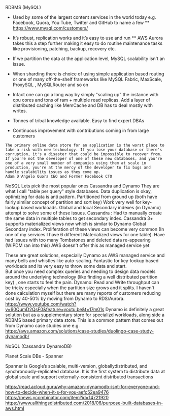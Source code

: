 RDBMS (MySQL)
* Used by some of the largest content services in the world today e.g. Facebook, Quora, You Tube, Twitter  and GitHub to name a few
** https://www.mysql.com/customers/

* It’s robust, replication works and it’s easy to use and run
** AWS Aurora takes this a step further making it easy to do routine maintenance tasks like provisioning, patching, backup, recovery etc.
* If we partition the data at the application level, MySQL scalability isn't an issue.
* When sharding there is choice of using simple application based routing or one of many off-the-shelf frameworks like MySQL Fabric, MaxScale, ProxySQL , MySQLRouter and so on
* Infact one can go a long way by simply "scaling up" the instance with cpu cores and tons of ram + multiple read replicas. Add a layer of distributed caching like MemCache and DB has to deal mostly with writes. 
* Tonnes of tribal knowledge available. Easy to find expert DBAs
* Continuous improvement with contributions coming in from large customers

```
The primary online data store for an application is the worst place to take a risk with new technology. If you lose your database or there's corruption, it's a disaster that could be impossible to recover from. If you're not the developer of one of these new databases, and you're one of a very small number of companies using them at scale in production, you're at the mercy of the developer to fix bugs and handle scalability issues as they come up.
Adam D'Angelo Quora CEO and Former Facebook CTO
```

NoSQL
Lets pick the most popular ones Cassandra and Dynamo 
They are what I call "table per query" style databases. Data duplication is okay, optimizing for data is anti pattern.
Partitioned from ground up (both have fairly similar concept of partition and sort key)
Work very well for key-lookup based workloads.
Global and local Secondary indexes (in Dynamo) attempt to solve some of these issues.
Cassandra : 
Had to manually create the same data in multiple tables to get secondary index. Cassandra 3+ supports materialized views now which is similar to Dynamo Global Secondary index. Proliferation of these views can become very common (In one of my services I have 6 different Materialized views for one table). 
Have had issues with too many Tombstones and deleted data re-appearing (WIPDM ran into this)
AWS doesn't offer this as managed service yet


These are great solutions, especially Dynamo as AWS managed service and many bells and whistles like auto-scaling. Fantastic for key-lookup based workloads and its very easy to throw some data and start.  
But once you need complex queries and needing to design data models around the underlying technology (like finding a well  distributed partition key) , one starts to feel the pain. Dynamo: Read and Write throughput can be tricky especially when the partition size grows and it splits.
I haven't done calculation myself but there are many reports of customers reducing cost by 40-50% by moving from Dynamo to RDS/Aurora.
https://www.youtube.com/watch?v=60QumD2QsF0&feature=youtu.be&t=17m01s
Dynamo is definitely a great solution but as a supplementary store for specializd workloads, along side a RDBMS based primary data store.
This is a common pattern that comes out from Dynamo case studies one e.g. https://aws.amazon.com/solutions/case-studies/duolingo-case-study-dynamodb/



NoSQL (Cassandra DynamoDB)

Planet Scale DBs - Spanner

Spanner is Google’s scalable, multi-version, globallydistributed, and synchronously-replicated database. It is the first system to distribute data at global scale and support externally-consistent distributed transactions




https://read.acloud.guru/why-amazon-dynamodb-isnt-for-everyone-and-how-to-decide-when-it-s-for-you-aefc52ea9476
https://news.ycombinator.com/item?id=14721920
https://www.allthingsdistributed.com/2018/06/purpose-built-databases-in-aws.html
